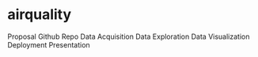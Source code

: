 # airquality
Proposal
Github Repo
Data Acquisition
Data Exploration
Data Visualization
Deployment
Presentation
